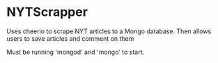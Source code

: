 # NYTScrapper
Uses cheerio to scrape NYT articles to a Mongo database. Then allows users to save articles and comment on them 


Must be running 'mongod' and 'mongo' to start.
